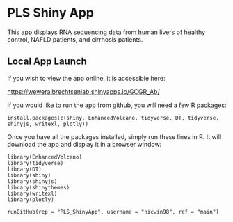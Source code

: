 

# PLS Shiny App
This app displays RNA sequencing data from human livers of healthy control, NAFLD patients, and cirrhosis patients. 

## Local App Launch
If you wish to view the app online, it is accessible here:
  
https://weweralbrechtsenlab.shinyapps.io/GCGR_Ab/

If you would like to run the app from github, you will need a few R packages:

```{r}
install.packages(c(shiny, EnhancedVolcano, tidyverse, DT, tidyverse, shinyjs, writexl, plotly))
```

Once you have all the packages installed, simply run these lines in R. It will download the app and display it in a browser window:

```{r}
library(EnhancedVolcano)
library(tidyverse)
library(DT)
library(shiny)
library(shinyjs)
library(shinythemes) 
library(writexl)
library(plotly)

runGitHub(rep = "PLS_ShinyApp", username = "nicwin98", ref = "main")
```
